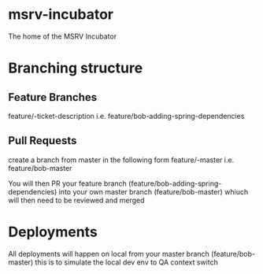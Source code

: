 # msrv-incubator
The home of the MSRV Incubator

# Branching structure
## Feature Branches
feature/-ticket-description i.e. feature/bob-adding-spring-dependencies

## Pull Requests
create a branch from master in the following form feature/-master i.e. feature/bob-master

You will then PR your feature branch (feature/bob-adding-spring-dependencies) into your own master branch (feature/bob-master) whiuch will then need to be reviewed and merged

# Deployments
All deployments will happen on local from your master branch (feature/bob-master) this is to simulate the local dev env to QA context switch
